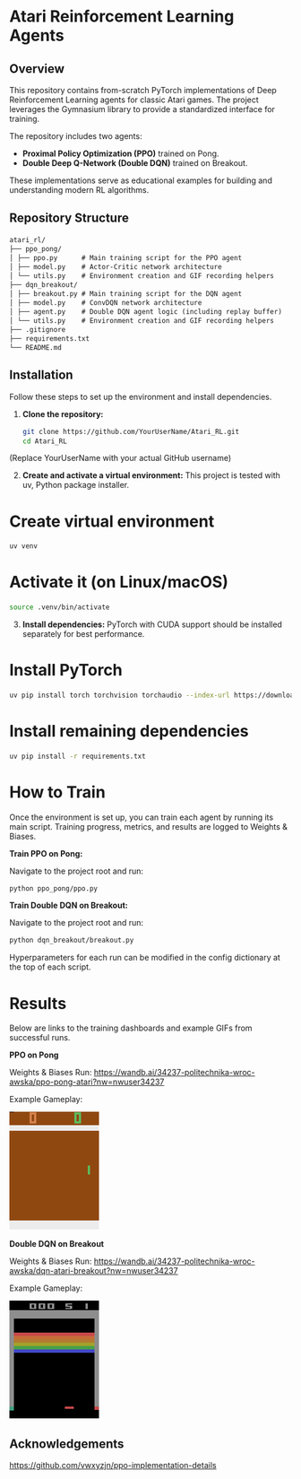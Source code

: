 # Atari Reinforcement Learning Agents

## Overview

This repository contains from-scratch PyTorch implementations of Deep Reinforcement Learning agents for classic Atari games. The project leverages the Gymnasium library to provide a standardized interface for training.

The repository includes two agents:
- **Proximal Policy Optimization (PPO)** trained on Pong.
- **Double Deep Q-Network (Double DQN)** trained on Breakout.

These implementations serve as educational examples for building and understanding modern RL algorithms.

## Repository Structure
```
atari_rl/
├── ppo_pong/
│ ├── ppo.py      # Main training script for the PPO agent
│ ├── model.py    # Actor-Critic network architecture
│ └── utils.py    # Environment creation and GIF recording helpers
├── dqn_breakout/
│ ├── breakout.py # Main training script for the DQN agent
│ ├── model.py    # ConvDQN network architecture
│ ├── agent.py    # Double DQN agent logic (including replay buffer)
│ └── utils.py    # Environment creation and GIF recording helpers
├── .gitignore
├── requirements.txt
└── README.md
```
## Installation

Follow these steps to set up the environment and install dependencies.

1. **Clone the repository:**
   ```bash
   git clone https://github.com/YourUserName/Atari_RL.git
   cd Atari_RL
   ```

(Replace YourUserName with your actual GitHub username)

2. **Create and activate a virtual environment:**
This project is tested with uv, Python package installer.

# Create virtual environment

```bash
uv venv
```
# Activate it (on Linux/macOS)
```bash
source .venv/bin/activate
```

3. **Install dependencies:**
PyTorch with CUDA support should be installed separately for best performance.

# Install PyTorch
```bash
uv pip install torch torchvision torchaudio --index-url https://download.pytorch.org/whl/cu121
```
# Install remaining dependencies
```bash
uv pip install -r requirements.txt
```
# How to Train
Once the environment is set up, you can train each agent by running its main script. Training progress, metrics, and results are logged to Weights & Biases.

**Train PPO on Pong:**

Navigate to the project root and run:

```bash
python ppo_pong/ppo.py
```
**Train Double DQN on Breakout:**

Navigate to the project root and run:

```bash
python dqn_breakout/breakout.py
```
Hyperparameters for each run can be modified in the config dictionary at the top of each script.

# Results
Below are links to the training dashboards and example GIFs from successful runs.

**PPO on Pong**

Weights & Biases Run: https://wandb.ai/34237-politechnika-wroc-awska/ppo-pong-atari?nw=nwuser34237

Example Gameplay:

![PPO Pong Gameplay](./assets/ppo_pong.gif)

**Double DQN on Breakout**

Weights & Biases Run: https://wandb.ai/34237-politechnika-wroc-awska/dqn-atari-breakout?nw=nwuser34237

Example Gameplay:

![alt text](./assets/dqn_breakout.gif)

## Acknowledgements

https://github.com/vwxyzjn/ppo-implementation-details
